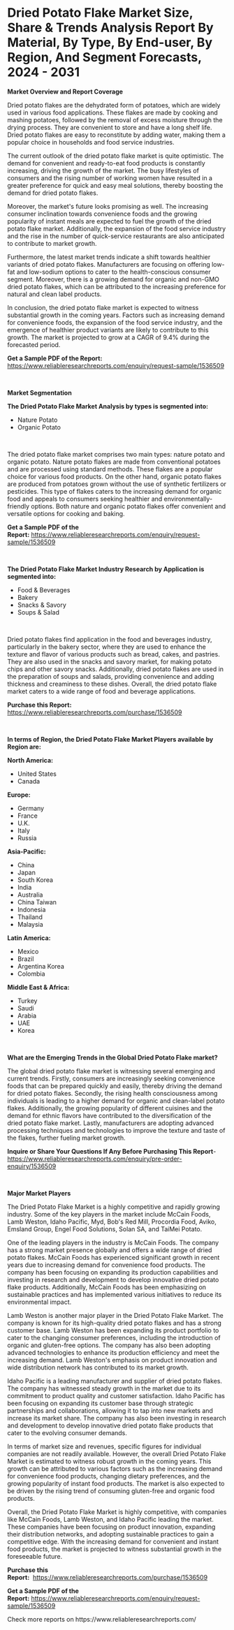 <p><h1>Dried Potato Flake Market Size, Share & Trends Analysis Report By Material, By Type, By End-user, By Region, And Segment Forecasts, 2024 - 2031</h1></p><p><strong>Market Overview and Report Coverage</strong></p>
<p><p>Dried potato flakes are the dehydrated form of potatoes, which are widely used in various food applications. These flakes are made by cooking and mashing potatoes, followed by the removal of excess moisture through the drying process. They are convenient to store and have a long shelf life. Dried potato flakes are easy to reconstitute by adding water, making them a popular choice in households and food service industries.</p><p>The current outlook of the dried potato flake market is quite optimistic. The demand for convenient and ready-to-eat food products is constantly increasing, driving the growth of the market. The busy lifestyles of consumers and the rising number of working women have resulted in a greater preference for quick and easy meal solutions, thereby boosting the demand for dried potato flakes.</p><p>Moreover, the market's future looks promising as well. The increasing consumer inclination towards convenience foods and the growing popularity of instant meals are expected to fuel the growth of the dried potato flake market. Additionally, the expansion of the food service industry and the rise in the number of quick-service restaurants are also anticipated to contribute to market growth.</p><p>Furthermore, the latest market trends indicate a shift towards healthier variants of dried potato flakes. Manufacturers are focusing on offering low-fat and low-sodium options to cater to the health-conscious consumer segment. Moreover, there is a growing demand for organic and non-GMO dried potato flakes, which can be attributed to the increasing preference for natural and clean label products.</p><p>In conclusion, the dried potato flake market is expected to witness substantial growth in the coming years. Factors such as increasing demand for convenience foods, the expansion of the food service industry, and the emergence of healthier product variants are likely to contribute to this growth. The market is projected to grow at a CAGR of 9.4% during the forecasted period.</p></p>
<p><strong>Get a Sample PDF of the Report:</strong> <a href="https://www.reliableresearchreports.com/enquiry/request-sample/1536509">https://www.reliableresearchreports.com/enquiry/request-sample/1536509</a></p>
<p>&nbsp;</p>
<p><strong>Market Segmentation</strong></p>
<p><strong>The Dried Potato Flake Market Analysis by types is segmented into:</strong></p>
<p><ul><li>Nature Potato</li><li>Organic Potato</li></ul></p>
<p>&nbsp;</p>
<p><p>The dried potato flake market comprises two main types: nature potato and organic potato. Nature potato flakes are made from conventional potatoes and are processed using standard methods. These flakes are a popular choice for various food products. On the other hand, organic potato flakes are produced from potatoes grown without the use of synthetic fertilizers or pesticides. This type of flakes caters to the increasing demand for organic food and appeals to consumers seeking healthier and environmentally-friendly options. Both nature and organic potato flakes offer convenient and versatile options for cooking and baking.</p></p>
<p><strong>Get a Sample PDF of the Report:</strong>&nbsp;<a href="https://www.reliableresearchreports.com/enquiry/request-sample/1536509">https://www.reliableresearchreports.com/enquiry/request-sample/1536509</a></p>
<p>&nbsp;</p>
<p><strong>The Dried Potato Flake Market Industry Research by Application is segmented into:</strong></p>
<p><ul><li>Food & Beverages</li><li>Bakery</li><li>Snacks & Savory</li><li>Soups & Salad</li></ul></p>
<p>&nbsp;</p>
<p><p>Dried potato flakes find application in the food and beverages industry, particularly in the bakery sector, where they are used to enhance the texture and flavor of various products such as bread, cakes, and pastries. They are also used in the snacks and savory market, for making potato chips and other savory snacks. Additionally, dried potato flakes are used in the preparation of soups and salads, providing convenience and adding thickness and creaminess to these dishes. Overall, the dried potato flake market caters to a wide range of food and beverage applications.</p></p>
<p><strong>Purchase this Report:</strong>&nbsp; <a href="https://www.reliableresearchreports.com/purchase/1536509">https://www.reliableresearchreports.com/purchase/1536509</a></p>
<p>&nbsp;</p>
<p><strong>In terms of Region, the Dried Potato Flake Market Players available by Region are:</strong></p>
<p>
    <p> <strong> North America: </strong>
        <ul>
            <li>United States</li>
            <li>Canada</li>
        </ul>
        </p> 
    <p> <strong> Europe: </strong>
        <ul>
            <li>Germany</li>
            <li>France</li>
            <li>U.K.</li>
            <li>Italy</li>
            <li>Russia</li>
        </ul>
        </p> 
    <p> <strong> Asia-Pacific: </strong>
        <ul>
            <li>China</li>
            <li>Japan</li>
            <li>South Korea</li>
            <li>India</li>
            <li>Australia</li>
            <li>China Taiwan</li>
            <li>Indonesia</li>
            <li>Thailand</li>
            <li>Malaysia</li>
        </ul>
        </p> 
    <p> <strong> Latin America: </strong>
        <ul>
            <li>Mexico</li>
            <li>Brazil</li>
            <li>Argentina Korea</li>
            <li>Colombia</li>
        </ul>
        </p> 
    <p> <strong> Middle East & Africa: </strong>
        <ul>
            <li>Turkey</li>
            <li>Saudi</li>
            <li>Arabia</li>
            <li>UAE</li>
            <li>Korea</li>
        </ul>
    </p>
    </p>
<p>&nbsp;</p>
<p><strong>What are the Emerging Trends in the Global Dried Potato Flake market?</strong></p>
<p><p>The global dried potato flake market is witnessing several emerging and current trends. Firstly, consumers are increasingly seeking convenience foods that can be prepared quickly and easily, thereby driving the demand for dried potato flakes. Secondly, the rising health consciousness among individuals is leading to a higher demand for organic and clean-label potato flakes. Additionally, the growing popularity of different cuisines and the demand for ethnic flavors have contributed to the diversification of the dried potato flake market. Lastly, manufacturers are adopting advanced processing techniques and technologies to improve the texture and taste of the flakes, further fueling market growth.</p></p>
<p><strong>Inquire or Share Your Questions If Any Before Purchasing This Report</strong>- <a href="https://www.reliableresearchreports.com/enquiry/pre-order-enquiry/1536509">https://www.reliableresearchreports.com/enquiry/pre-order-enquiry/1536509</a></p>
<p>&nbsp;</p>
<p><strong>Major Market Players</strong></p>
<p><p>The Dried Potato Flake Market is a highly competitive and rapidly growing industry. Some of the key players in the market include McCain Foods, Lamb Weston, Idaho Pacific, Myd, Bob's Red Mill, Procordia Food, Aviko, Emsland Group, Engel Food Solutions, Solan SA, and TaiMei Potato.</p><p>One of the leading players in the industry is McCain Foods. The company has a strong market presence globally and offers a wide range of dried potato flakes. McCain Foods has experienced significant growth in recent years due to increasing demand for convenience food products. The company has been focusing on expanding its production capabilities and investing in research and development to develop innovative dried potato flake products. Additionally, McCain Foods has been emphasizing on sustainable practices and has implemented various initiatives to reduce its environmental impact.</p><p>Lamb Weston is another major player in the Dried Potato Flake Market. The company is known for its high-quality dried potato flakes and has a strong customer base. Lamb Weston has been expanding its product portfolio to cater to the changing consumer preferences, including the introduction of organic and gluten-free options. The company has also been adopting advanced technologies to enhance its production efficiency and meet the increasing demand. Lamb Weston's emphasis on product innovation and wide distribution network has contributed to its market growth.</p><p>Idaho Pacific is a leading manufacturer and supplier of dried potato flakes. The company has witnessed steady growth in the market due to its commitment to product quality and customer satisfaction. Idaho Pacific has been focusing on expanding its customer base through strategic partnerships and collaborations, allowing it to tap into new markets and increase its market share. The company has also been investing in research and development to develop innovative dried potato flake products that cater to the evolving consumer demands.</p><p>In terms of market size and revenues, specific figures for individual companies are not readily available. However, the overall Dried Potato Flake Market is estimated to witness robust growth in the coming years. This growth can be attributed to various factors such as the increasing demand for convenience food products, changing dietary preferences, and the growing popularity of instant food products. The market is also expected to be driven by the rising trend of consuming gluten-free and organic food products.</p><p>Overall, the Dried Potato Flake Market is highly competitive, with companies like McCain Foods, Lamb Weston, and Idaho Pacific leading the market. These companies have been focusing on product innovation, expanding their distribution networks, and adopting sustainable practices to gain a competitive edge. With the increasing demand for convenient and instant food products, the market is projected to witness substantial growth in the foreseeable future.</p></p>
<p><strong>Purchase this Report:</strong>&nbsp;&nbsp;<a href="https://www.reliableresearchreports.com/purchase/1536509">https://www.reliableresearchreports.com/purchase/1536509</a></p>
<p></p>
<p><strong>Get a Sample PDF of the Report:</strong>&nbsp;<a href="https://www.reliableresearchreports.com/enquiry/request-sample/1536509">https://www.reliableresearchreports.com/enquiry/request-sample/1536509</a></p>
<p>Check more reports on https://www.reliableresearchreports.com/</p>